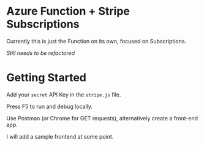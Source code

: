 # Azure Function + Stripe Subscriptions

Currently this is just the Function on its own, focused on Subscriptions. 

*Still needs to be refactored*


# Getting Started

Add your `secret` API Key in the `stripe.js` file.

Press F5 to run and debug locally.

Use Postman (or Chrome for GET requests), alternatively create a front-end app.

I will add a sample frontend at some point.
